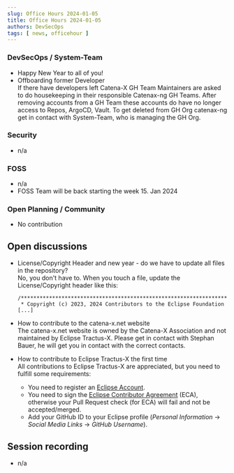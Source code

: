 ```yaml
---
slug: Office Hours 2024-01-05
title: Office Hours 2024-01-05
authors: DevSecOps
tags: [ news, officehour ]
---
```


### DevSecOps / System-Team

- Happy New Year to all of you!
- Offboarding former Developer  
  If there have developers left Catena-X GH Team Maintainers are asked to do housekeeping in their responsible
  Catenax-ng GH Teams. After removing accounts from a GH Team these accounts do have no longer access to Repos, ArgoCD,
  Vault. To get deleted from GH Org catenax-ng get in contact with System-Team, who is managing the GH Org.

### Security

- n/a

### FOSS

- n/a
- FOSS Team will be back starting the week 15. Jan 2024

### Open Planning / Community

- No contribution

## Open discussions

- License/Copyright Header and new year - do we have to update all files in the repository?  
  No, you don't have to. When you touch a file, update the License/Copyright header like this:

  ```text
  /*******************************************************************************
   * Copyright (c) 2023, 2024 Contributors to the Eclipse Foundation
  [...]
  ```

- How to contribute to the catena-x.net website  
  The catena-x.net website is owned by the Catena-X Association and not maintained by Eclipse Tractus-X. Please get in
  contact with Stephan Bauer, he will get you in contact with the correct contacts.
- How to contribute to Eclipse Tractus-X the first time  
  All contributions to Eclipse Tractus-X are appreciated, but you need to fulfill some requirements:
  - You need to register an [Eclipse Account](https://accounts.eclipse.org/user/register).
  - You need to sign the [Eclipse Contributor Agreement](https://www.eclipse.org/legal/ECA.php) (ECA), otherwise your
    Pull Request check (for ECA) will fail and not be accepted/merged.
  - Add your GitHub ID to your Eclipse profile (_Personal Information_ → _Social Media Links_ → _GitHub Username_).

## Session recording

- n/a
